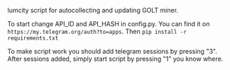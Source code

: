 lumcity script for autocollecting and updating GOLT miner.

To start change API_ID and API_HASH in config.py. You can find it on ``` https://my.telegram.org/auth?to=apps```.
Then ```pip install -r requirements.txt ```

To make script work you should add telegram sessions by pressing "3".
After sessions added, simply start script by pressing "1" you know where.
